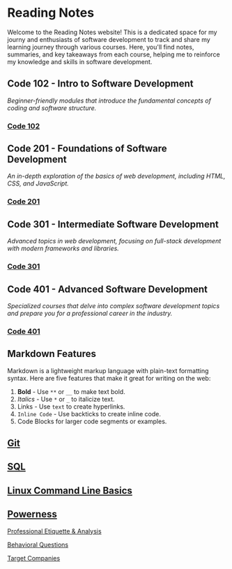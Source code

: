 # Reading Notes

Welcome to the Reading Notes website! This is a dedicated space for my journy and enthusiasts of software development to track and share my learning journey through various courses. Here, you'll find notes, summaries, and key takeaways from each course, helping me to reinforce my knowledge and skills in software development.

## Code 102 - Intro to Software Development

*Beginner-friendly modules that introduce the fundamental concepts of coding and software structure.*

### [Code 102](/Documentation/Code102.md)

## Code 201 - Foundations of Software Development

*An in-depth exploration of the basics of web development, including HTML, CSS, and JavaScript.*

### [Code 201](/Documentation/Code201.md)

## Code 301 - Intermediate Software Development

*Advanced topics in web development, focusing on full-stack development with modern frameworks and libraries.*

### [Code 301](/Documentation/Code301.md)

## Code 401 - Advanced Software Development

*Specialized courses that delve into complex software development topics and prepare you for a professional career in the industry.*

### [Code 401](/Documentation/Code401.md)

## Markdown Features

Markdown is a lightweight markup language with plain-text formatting syntax. Here are five features that make it great for writing on the web:

1. **Bold** - Use `**` or `__` to make text bold.
2. *Italics* - Use `*` or `_` to italicize text.
3. Links - Use `text` to create hyperlinks.
4. `Inline Code` - Use backticks to create inline code.
5. Code Blocks for larger code segments or examples.

## [Git](/Documentation/Git.md)

## [SQL](/Documentation/SQL.md)

## [Linux Command Line Basics](/Documentation/Terminal.md)

## [Powerness](/Documentation/Powerness.md)

[Professional Etiquette & Analysis](https://docs.google.com/document/d/1a_AnEUFyoQgV0Pid7YEB1C4FiVSR1Z8ZdYb90OK2bkE/edit?usp=sharing)

[Behavioral Questions](https://docs.google.com/document/d/1cTKBdp6UvZxJYIc491PAM65TQYOPuVQvt1TXH7OjSCk/edit?usp=sharing)

[Target Companies](https://docs.google.com/spreadsheets/d/1Mg1B1IbgsdlLB53e_ciIGldqCHSRcEMKcUEMHFyPuWU/edit?usp=sharing)
